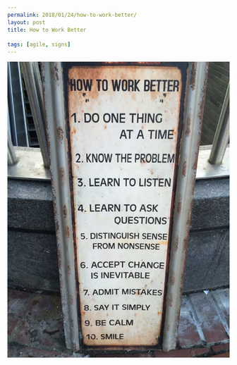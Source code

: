 ```yaml
---
permalink: 2018/01/24/how-to-work-better/
layout: post
title: How to Work Better

tags: [agile, signs]
---
```


![sign](/img/posts/how-to-work-better/how-to-work-better.webp)

